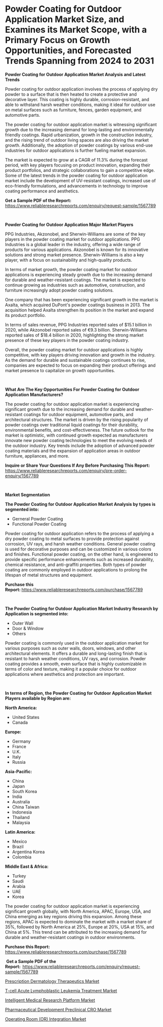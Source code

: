 <p><h1>Powder Coating for Outdoor Application Market Size, and Examines its Market Scope, with a Primary Focus on Growth Opportunities, and Forecasted Trends Spanning from 2024 to 2031</h1></p><p><strong>Powder Coating for Outdoor Application Market Analysis and Latest Trends</strong></p>
<p><p>Powder coating for outdoor application involves the process of applying dry powder to a surface that is then heated to create a protective and decorative layer. This coating is highly durable, corrosion-resistant, and able to withstand harsh weather conditions, making it ideal for outdoor use on metal surfaces such as furniture, fences, garden equipment, and automotive parts.</p><p>The powder coating for outdoor application market is witnessing significant growth due to the increasing demand for long-lasting and environmentally friendly coatings. Rapid urbanization, growth in the construction industry, and the rising trend of outdoor living spaces are also driving the market growth. Additionally, the adoption of powder coatings by various end-use industries for outdoor applications is further fueling market expansion.</p><p>The market is expected to grow at a CAGR of 11.3% during the forecast period, with key players focusing on product innovation, expanding their product portfolios, and strategic collaborations to gain a competitive edge. Some of the latest trends in the powder coating for outdoor application market include the development of UV-resistant coatings, increased use of eco-friendly formulations, and advancements in technology to improve coating performance and aesthetics.</p></p>
<p><strong>Get a Sample PDF of the Report:&nbsp;</strong> <a href="https://www.reliableresearchreports.com/enquiry/request-sample/1567789">https://www.reliableresearchreports.com/enquiry/request-sample/1567789</a></p>
<p>&nbsp;</p>
<p><strong>Powder Coating for Outdoor Application Major Market Players</strong></p>
<p><p>PPG Industries, Akzonobel, and Sherwin-Williams are some of the key players in the powder coating market for outdoor applications. PPG Industries is a global leader in the industry, offering a wide range of products for various applications. Akzonobel is known for its innovative solutions and strong market presence. Sherwin-Williams is also a key player, with a focus on sustainability and high-quality products.</p><p>In terms of market growth, the powder coating market for outdoor applications is experiencing steady growth due to the increasing demand for durable and weather-resistant coatings. The market is expected to continue growing as industries such as automotive, construction, and furniture increasingly adopt powder coating solutions.</p><p>One company that has been experiencing significant growth in the market is Axalta, which acquired DuPont's powder coatings business in 2013. The acquisition helped Axalta strengthen its position in the market and expand its product portfolio.</p><p>In terms of sales revenue, PPG Industries reported sales of $15.1 billion in 2020, while Akzonobel reported sales of €9.3 billion. Sherwin-Williams reported sales of $18.4 billion in 2020, highlighting the strong market presence of these key players in the powder coating industry.</p><p>Overall, the powder coating market for outdoor applications is highly competitive, with key players driving innovation and growth in the industry. As the demand for durable and sustainable coatings continues to rise, companies are expected to focus on expanding their product offerings and market presence to capitalize on growth opportunities.</p></p>
<p>&nbsp;</p>
<p><strong>What Are The Key Opportunities For Powder Coating for Outdoor Application Manufacturers?</strong></p>
<p><p>The powder coating for outdoor application market is experiencing significant growth due to the increasing demand for durable and weather-resistant coatings for outdoor equipment, automotive parts, and architectural structures. The market is driven by the rising popularity of powder coatings over traditional liquid coatings for their durability, environmental benefits, and cost-effectiveness. The future outlook for the market is optimistic, with continued growth expected as manufacturers innovate new powder coating technologies to meet the evolving needs of the outdoor industry. Key trends include the adoption of advanced powder coating materials and the expansion of application areas in outdoor furniture, appliances, and more.</p></p>
<p><strong>Inquire or Share Your Questions If Any Before Purchasing This Report:</strong> <a href="https://www.reliableresearchreports.com/enquiry/pre-order-enquiry/1567789">https://www.reliableresearchreports.com/enquiry/pre-order-enquiry/1567789</a></p>
<p>&nbsp;</p>
<p><strong>Market Segmentation</strong></p>
<p><strong>The Powder Coating for Outdoor Application Market Analysis by types is segmented into:</strong></p>
<p><ul><li>Gerneral Powder Coating</li><li>Functional Powder Coating</li></ul></p>
<p><p>Powder coating for outdoor application refers to the process of applying a dry powder coating to metal surfaces to provide protection against corrosion, UV rays, and harsh weather conditions. General powder coating is used for decorative purposes and can be customized in various colors and finishes. Functional powder coating, on the other hand, is engineered to provide specific performance enhancements such as increased durability, chemical resistance, and anti-graffiti properties. Both types of powder coating are commonly employed in outdoor applications to prolong the lifespan of metal structures and equipment.</p></p>
<p><strong>Purchase this Report:&nbsp;</strong><a href="https://www.reliableresearchreports.com/purchase/1567789">https://www.reliableresearchreports.com/purchase/1567789</a></p>
<p>&nbsp;</p>
<p><strong>The Powder Coating for Outdoor Application Market Industry Research by Application is segmented into:</strong></p>
<p><ul><li>Outer Wall</li><li>Door & Window</li><li>Others</li></ul></p>
<p><p>Powder coating is commonly used in the outdoor application market for various purposes such as outer walls, doors, windows, and other architectural elements. It offers a durable and long-lasting finish that is resistant to harsh weather conditions, UV rays, and corrosion. Powder coating provides a smooth, even surface that is highly customizable in terms of color and texture, making it a popular choice for outdoor applications where aesthetics and protection are important.</p></p>
<p>&nbsp;</p>
<p><strong>In terms of Region, the Powder Coating for Outdoor Application Market Players available by Region are:</strong></p>
<p>
    <p> <strong> North America: </strong>
        <ul>
            <li>United States</li>
            <li>Canada</li>
        </ul>
        </p> 
    <p> <strong> Europe: </strong>
        <ul>
            <li>Germany</li>
            <li>France</li>
            <li>U.K.</li>
            <li>Italy</li>
            <li>Russia</li>
        </ul>
        </p> 
    <p> <strong> Asia-Pacific: </strong>
        <ul>
            <li>China</li>
            <li>Japan</li>
            <li>South Korea</li>
            <li>India</li>
            <li>Australia</li>
            <li>China Taiwan</li>
            <li>Indonesia</li>
            <li>Thailand</li>
            <li>Malaysia</li>
        </ul>
        </p> 
    <p> <strong> Latin America: </strong>
        <ul>
            <li>Mexico</li>
            <li>Brazil</li>
            <li>Argentina Korea</li>
            <li>Colombia</li>
        </ul>
        </p> 
    <p> <strong> Middle East & Africa: </strong>
        <ul>
            <li>Turkey</li>
            <li>Saudi</li>
            <li>Arabia</li>
            <li>UAE</li>
            <li>Korea</li>
        </ul>
    </p>
    </p>
<p><p>The powder coating for outdoor application market is experiencing significant growth globally, with North America, APAC, Europe, USA, and China emerging as key regions driving this expansion. Among these regions, APAC is expected to dominate the market with a market share of 35%, followed by North America at 25%, Europe at 20%, USA at 15%, and China at 5%. This trend can be attributed to the increasing demand for durable and weather-resistant coatings in outdoor environments.</p></p>
<p><strong>Purchase this Report: </strong><a href="https://www.reliableresearchreports.com/purchase/1567789">https://www.reliableresearchreports.com/purchase/1567789</a></p>
<p>&nbsp;<strong>Get a Sample PDF of the Report:&nbsp;&nbsp;</strong><a href="https://www.reliableresearchreports.com/enquiry/request-sample/1567789">https://www.reliableresearchreports.com/enquiry/request-sample/1567789</a></p>
<p><strong></strong></p>
<p><p><a href="https://medium.com/@caligoldner/prescription-dermatology-therapeutics-market-share-evolution-and-market-growth-trends-2024-2031-0334fb3bfa38">Prescription Dermatology Therapeutics Market</a></p><p><a href="https://medium.com/@caligoldner/t-cell-acute-lymphoblastic-leukemia-treatment-market-outlook-industry-overview-and-forecast-2024-cb85bca01960">T-cell Acute Lymphoblastic Leukemia Treatment Market</a></p><p><a href="https://medium.com/@freedayundt/intelligent-medical-research-platform-market-size-reveals-the-best-marketing-channels-in-global-8ec1d64bef88">Intelligent Medical Research Platform Market</a></p><p><a href="https://medium.com/@freedayundt/pharmaceutical-development-preclinical-cro-market-the-key-to-successful-business-strategy-forecast-09685b6c2891">Pharmaceutical Development Preclinical CRO Market</a></p><p><a href="https://medium.com/@freedayundt/operating-room-or-integration-market-analysis-its-cagr-market-segmentation-and-global-industry-a3adcb18000e">Operating Room (OR) Integration Market</a></p></p>